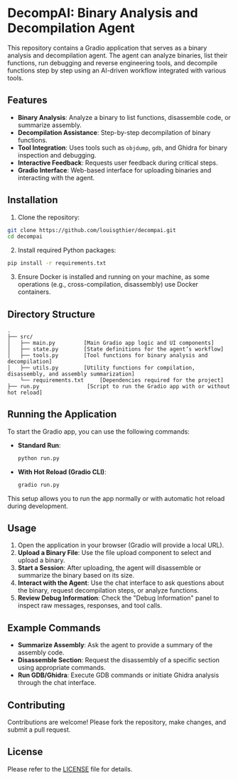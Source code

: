 # DecompAI: Binary Analysis and Decompilation Agent

This repository contains a Gradio application that serves as a binary analysis and decompilation agent. The agent can analyze binaries, list their functions, run debugging and reverse engineering tools, and decompile functions step by step using an AI-driven workflow integrated with various tools.

## Features

- **Binary Analysis**: Analyze a binary to list functions, disassemble code, or summarize assembly.
- **Decompilation Assistance**: Step-by-step decompilation of binary functions.
- **Tool Integration**: Uses tools such as `objdump`, `gdb`, and Ghidra for binary inspection and debugging.
- **Interactive Feedback**: Requests user feedback during critical steps.
- **Gradio Interface**: Web-based interface for uploading binaries and interacting with the agent.

## Installation

1. Clone the repository:
```bash
git clone https://github.com/louisgthier/decompai.git
cd decompai
```

2. Install required Python packages:
```bash
pip install -r requirements.txt
```

3. Ensure Docker is installed and running on your machine, as some operations (e.g., cross-compilation, disassembly) use Docker containers.

## Directory Structure

```plaintext
.
├── src/
│   ├── main.py         [Main Gradio app logic and UI components]
│   ├── state.py        [State definitions for the agent’s workflow]
│   ├── tools.py        [Tool functions for binary analysis and decompilation]
│   ├── utils.py        [Utility functions for compilation, disassembly, and assembly summarization]
    └── requirements.txt     [Dependencies required for the project]
├── run.py               [Script to run the Gradio app with or without hot reload]

```

## Running the Application

To start the Gradio app, you can use the following commands:

- **Standard Run**:  

    ```bash
    python run.py
    ```

- **With Hot Reload (Gradio CLI)**:  

    ```bash
    gradio run.py
    ```

This setup allows you to run the app normally or with automatic hot reload during development.

## Usage

1. Open the application in your browser (Gradio will provide a local URL).
2. **Upload a Binary File**: Use the file upload component to select and upload a binary.
3. **Start a Session**: After uploading, the agent will disassemble or summarize the binary based on its size.
4. **Interact with the Agent**: Use the chat interface to ask questions about the binary, request decompilation steps, or analyze functions.
5. **Review Debug Information**: Check the "Debug Information" panel to inspect raw messages, responses, and tool calls.

## Example Commands

- **Summarize Assembly**: Ask the agent to provide a summary of the assembly code.
- **Disassemble Section**: Request the disassembly of a specific section using appropriate commands.
- **Run GDB/Ghidra**: Execute GDB commands or initiate Ghidra analysis through the chat interface.

## Contributing

Contributions are welcome! Please fork the repository, make changes, and submit a pull request.

## License

Please refer to the [LICENSE](LICENSE) file for details.
